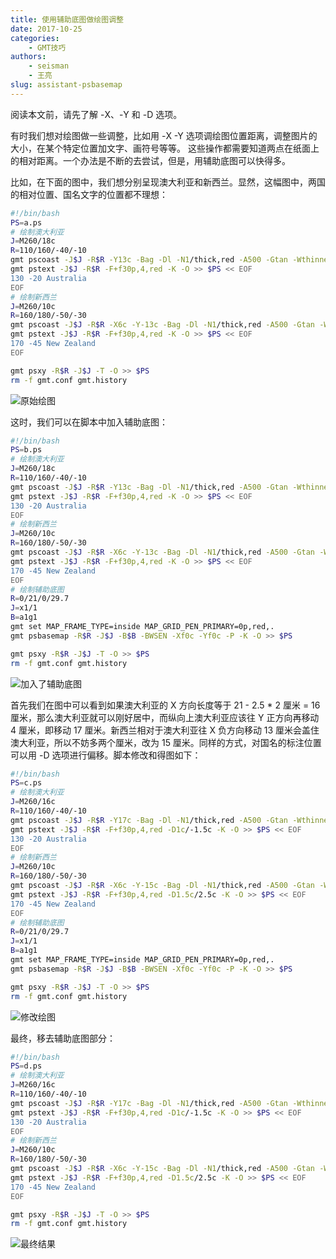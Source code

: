 ```yaml
---
title: 使用辅助底图做绘图调整
date: 2017-10-25
categories:
    - GMT技巧
authors:
    - seisman
    - 王亮
slug: assistant-psbasemap
---
```


阅读本文前，请先了解 -X、-Y 和 -D 选项。

有时我们想对绘图做一些调整，比如用 -X -Y 选项调绘图位置距离，调整图片的大小，在某个特定位置加文字、画符号等等。
这些操作都需要知道两点在纸面上的相对距离。一个办法是不断的去尝试，但是，用辅助底图可以快得多。

比如，在下面的图中，我们想分别呈现澳大利亚和新西兰。显然，这幅图中，两国的相对位置、国名文字的位置都不理想：

``` bash
#!/bin/bash
PS=a.ps
# 绘制澳大利亚
J=M260/18c
R=110/160/-40/-10
gmt pscoast -J$J -R$R -Y13c -Bag -Dl -N1/thick,red -A500 -Gtan -Wthinnest,white -Swhite -P -K > $PS
gmt pstext -J$J -R$R -F+f30p,4,red -K -O >> $PS << EOF
130 -20 Australia
EOF
# 绘制新西兰
J=M260/10c
R=160/180/-50/-30
gmt pscoast -J$J -R$R -X6c -Y-13c -Bag -Dl -N1/thick,red -A500 -Gtan -Wthinnest,white -Swhite -P -K -O >> $PS
gmt pstext -J$J -R$R -F+f30p,4,red -K -O >> $PS << EOF
170 -45 New Zealand
EOF

gmt psxy -R$R -J$J -T -O >> $PS
rm -f gmt.conf gmt.history
```

![原始绘图](/images/assistant-psbasemap-a.png)

这时，我们可以在脚本中加入辅助底图：

``` bash
#!/bin/bash
PS=b.ps
# 绘制澳大利亚
J=M260/18c
R=110/160/-40/-10
gmt pscoast -J$J -R$R -Y13c -Bag -Dl -N1/thick,red -A500 -Gtan -Wthinnest,white -Swhite -P -K > $PS
gmt pstext -J$J -R$R -F+f30p,4,red -K -O >> $PS << EOF
130 -20 Australia
EOF
# 绘制新西兰
J=M260/10c
R=160/180/-50/-30
gmt pscoast -J$J -R$R -X6c -Y-13c -Bag -Dl -N1/thick,red -A500 -Gtan -Wthinnest,white -Swhite -P -K -O >> $PS
gmt pstext -J$J -R$R -F+f30p,4,red -K -O >> $PS << EOF
170 -45 New Zealand
EOF
# 绘制辅助底图
R=0/21/0/29.7
J=x1/1
B=a1g1
gmt set MAP_FRAME_TYPE=inside MAP_GRID_PEN_PRIMARY=0p,red,.
gmt psbasemap -R$R -J$J -B$B -BWSEN -Xf0c -Yf0c -P -K -O >> $PS

gmt psxy -R$R -J$J -T -O >> $PS
rm -f gmt.conf gmt.history
```

![加入了辅助底图](/images/assistant-psbasemap-b.png)

首先我们在图中可以看到如果澳大利亚的 X 方向长度等于 21 - 2.5 * 2 厘米 = 16 厘米，那么澳大利亚就可以刚好居中，而纵向上澳大利亚应该往 Y 正方向再移动 4 厘米，即移动 17 厘米。新西兰相对于澳大利亚往 X 负方向移动 13 厘米会盖住澳大利亚，所以不妨多两个厘米，改为 15 厘米。同样的方式，对国名的标注位置可以用 -D 选项进行偏移。脚本修改和得图如下：

``` bash
#!/bin/bash
PS=c.ps
# 绘制澳大利亚
J=M260/16c
R=110/160/-40/-10
gmt pscoast -J$J -R$R -Y17c -Bag -Dl -N1/thick,red -A500 -Gtan -Wthinnest,white -Swhite -P -K > $PS
gmt pstext -J$J -R$R -F+f30p,4,red -D1c/-1.5c -K -O >> $PS << EOF
130 -20 Australia
EOF
# 绘制新西兰
J=M260/10c
R=160/180/-50/-30
gmt pscoast -J$J -R$R -X6c -Y-15c -Bag -Dl -N1/thick,red -A500 -Gtan -Wthinnest,white -Swhite -P -K -O >> $PS
gmt pstext -J$J -R$R -F+f30p,4,red -D1.5c/2.5c -K -O >> $PS << EOF
170 -45 New Zealand
EOF
# 绘制辅助底图
R=0/21/0/29.7
J=x1/1
B=a1g1
gmt set MAP_FRAME_TYPE=inside MAP_GRID_PEN_PRIMARY=0p,red,.
gmt psbasemap -R$R -J$J -B$B -BWSEN -Xf0c -Yf0c -P -K -O >> $PS

gmt psxy -R$R -J$J -T -O >> $PS
rm -f gmt.conf gmt.history
```

![修改绘图](/images/assistant-psbasemap-c.png)

最终，移去辅助底图部分：

``` bash
#!/bin/bash
PS=d.ps
# 绘制澳大利亚
J=M260/16c
R=110/160/-40/-10
gmt pscoast -J$J -R$R -Y17c -Bag -Dl -N1/thick,red -A500 -Gtan -Wthinnest,white -Swhite -P -K > $PS
gmt pstext -J$J -R$R -F+f30p,4,red -D1c/-1.5c -K -O >> $PS << EOF
130 -20 Australia
EOF
# 绘制新西兰
J=M260/10c
R=160/180/-50/-30
gmt pscoast -J$J -R$R -X6c -Y-15c -Bag -Dl -N1/thick,red -A500 -Gtan -Wthinnest,white -Swhite -P -K -O >> $PS
gmt pstext -J$J -R$R -F+f30p,4,red -D1.5c/2.5c -K -O >> $PS << EOF
170 -45 New Zealand
EOF

gmt psxy -R$R -J$J -T -O >> $PS
rm -f gmt.conf gmt.history
```

![最终结果](/images/assistant-psbasemap-d.png)
